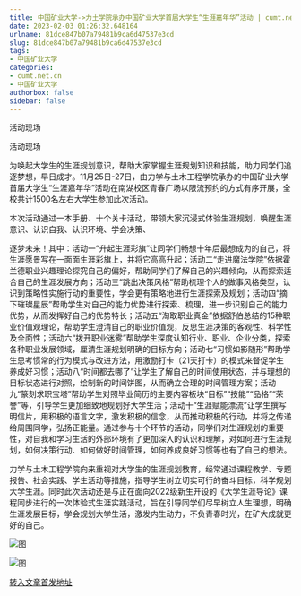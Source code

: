 ```yaml
---
title: 中国矿业大学->力土学院承办中国矿业大学首届大学生“生涯嘉年华”活动 | cumt.net.cn
date: 2023-02-03 01:26:32.648164
urlname: 81dce847b07a79481b9ca6d47537e3cd
slug: 81dce847b07a79481b9ca6d47537e3cd
tags: 
- 中国矿业大学
categories:
- cumt.net.cn
- 中国矿业大学
authorbox: false
sidebar: false
---
```

活动现场

活动现场

为唤起大学生的生涯规划意识，帮助大家掌握生涯规划知识和技能，助力同学们追逐梦想，早日成才。11月25日-27日，由力学与土木工程学院承办的中国矿业大学首届大学生“生涯嘉年华”活动在南湖校区青春广场以限流预约的方式有序开展，全校共计1500名左右大学生参加此次活动。

本次活动通过一本手册、十个关卡活动，带领大家沉浸式体验生涯规划，唤醒生涯意识、认识自我、认识环境、学会决策、
<!--more-->
逐梦未来！其中：活动一“升起生涯彩旗”让同学们畅想十年后最想成为的自己，将生涯愿景写在一面面生涯彩旗上，并将它高高升起；活动二“走进魔法学院”依据霍兰德职业兴趣理论探究自己的偏好，帮助同学们了解自己的兴趣倾向，从而探索适合自己的生涯发展方向；活动三“跳出决策风格”帮助梳理个人的做事风格类型，认识到策略性实施行动的重要性，学会更有策略地进行生涯探索及规划；活动四“摘下璀璨星辰”帮助学生对自己的能力优势进行探索、梳理，进一步识别自己的能力优势，从而发挥好自己的优势特长；活动五“淘取职业真金”依据舒伯总结的15种职业价值观理论，帮助学生澄清自己的职业价值观，反思生涯决策的客观性、科学性及全面性；活动六“拨开职业迷雾”帮助学生深度认知行业、职业、企业分类，探索各种职业发展领域，厘清生涯规划明确的目标方向；活动七“习惯如影随形”帮助学生思考惯常的行为模式与改进方法，用激励打卡（21天打卡）的模式来督促学生养成好习惯；活动八“时间都去哪了”让学生了解自己的时间使用状态，并与理想的目标状态进行对照，绘制新的时间饼图，从而确立合理的时间管理方案；活动九“篆刻求职宝塔”帮助学生对照毕业简历的主要内容板块“目标”“技能”“品格”“荣誉”等，引导学生更加细致地规划好大学生活；活动十“生涯赋能漂流”让学生撰写明信片，用积极的语言文字，激发积极的信念，从而推动积极的行动，并将之传递给周围同学，弘扬正能量。通过参与十个环节的活动，同学们对生涯规划的重要性，对自我和学习生活的外部环境有了更加深入的认识和理解，对如何进行生涯规划，如何决策行动、如何做好时间管理，如何养成良好习惯等也有了自己的想法。

力学与土木工程学院向来重视对大学生的生涯规划教育，经常通过课程教学、专题报告、社会实践、学生活动等措施，指导学生树立切实可行的奋斗目标，科学规划大学生涯。同时此次活动还是与正在面向2022级新生开设的《大学生涯导论》课程同步进行的一次体验式生涯实践活动，旨在引导同学们尽早树立人生理想，明确生涯发展目标，学会规划大学生活，激发内生动力，不负青春时光，在矿大成就更好的自己。

![图](https://xwzx.cumt.edu.cn/_upload/article/images/a8/ff/e84a074d4cc4a7065e685bd1302d/0fc64006-fb0f-452e-a790-dd7bfc9b449b.jpg)

![图](https://xwzx.cumt.edu.cn/_upload/article/images/a8/ff/e84a074d4cc4a7065e685bd1302d/1ebc3c3a-81f3-491a-a87f-c9815881a239.jpg)

[转入文章首发地址](https://xwzx.cumt.edu.cn/bc/48/c523a638024/page.htm)